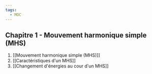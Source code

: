 ```yaml
---
tags:
  - MOC
---
```

## Chapitre 1 - Mouvement harmonique simple (MHS)
1. [[Mouvement harmonique simple (MHS)]]
2. [[Caractéristiques d'un MHS]]
3. [[Changement d'énergies au cour d'un MHS]]